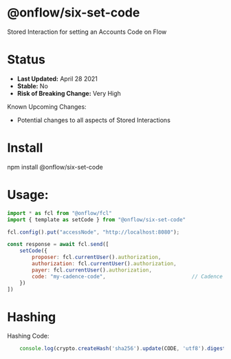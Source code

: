 # @onflow/six-set-code

Stored Interaction for setting an Accounts Code on Flow

# Status

- **Last Updated:** April 28 2021
- **Stable:** No
- **Risk of Breaking Change:** Very High

Known Upcoming Changes:

- Potential changes to all aspects of Stored Interactions

# Install

npm install @onflow/six-set-code

# Usage:

```javascript
import * as fcl from "@onflow/fcl"
import { template as setCode } from "@onflow/six-set-code"

fcl.config().put("accessNode", "http://localhost:8080");

const response = await fcl.send([
    setCode({
        proposer: fcl.currentUser().authorization,
        authorization: fcl.currentUser().authorization,     
        payer: fcl.currentUser().authorization,             
        code: "my-cadence-code",                            // Cadence code as a utf8 encoded string.
    })
])

```

# Hashing

Hashing Code:
```javascript
    console.log(crypto.createHash('sha256').update(CODE, 'utf8').digest('hex'))
```